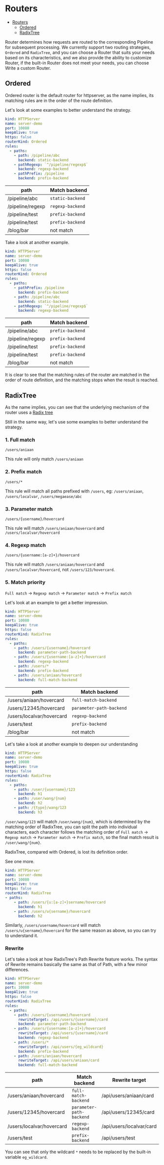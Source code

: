 # Routers

- [Routers](#routers)
  - [Ordered](#ordered)
  - [RadixTree](#radixTree)

Router determines how requests are routed to the corresponding Pipeline for subsequent processing. We currently support two routing strategies, `Ordered` and `RadixTree`, and you can choose a Router that suits your needs based on its characteristics, and we also provide the ability to customize Router, if the built-in Router does not meet your needs, you can choose Write a custom Router.

## Ordered

Ordered router is the default router for httpserver, as the name implies, its matching rules are in the order of the route definition.

Let's look at some examples to better understand the strategy.

```yaml
kind: HTTPServer
name: server-demo
port: 10080
keepAlive: true
https: false
routerKind: Ordered
rules:
  - paths:
    - path: /pipeline/abc
      backend: static-backend
    - pathRegexp: `^/pipeline/regexp$`
      backend: regexp-backend
    - pathPrefix: /pipeline
      backend: prefix-backend
```

| path | Match backend |
|------|--------------|
| /pipeline/abc | `static-backend` |
|/pipeline/regexp | `regexp-backend` |
|/pipeline/test | `prefix-backend` |
|/pipeline/test | `prefix-backend` |
|/blog/bar | not match |

Take a look at another example.

```yaml
kind: HTTPServer
name: server-demo
port: 10080
keepAlive: true
https: false
routerKind: Ordered
rules:
  - paths:
    - pathPrefix: /pipeline
      backend: prefix-backend
    - path: /pipeline/abc
      backend: static-backend
    - pathRegexp: `^/pipeline/regexp$`
      backend: regexp-backend
```

| path | Match backend |
|------|--------------|
|/pipeline/abc | `prefix-backend` |
|/pipeline/regexp | `prefix-backend` |
|/pipeline/test | `prefix-backend` |
|/pipeline/test | `prefix-backend` |
|/blog/bar | not match |

It is clear to see that the matching rules of the router are matched in the order of route definition, and the matching stops when the result is reached.

## RadixTree

As the name implies, you can see that the underlying mechanism of the router uses a [Radix tree](https://en.wikipedia.org/wiki/Radix_tree])

Still in the same way, let's use some examples to better understand the strategy.

### 1. Full match

```shell
/users/aniaan
```

This rule will only match `/users/aniaan`

### 2. Prefix match

```shell
/users/*
```

This rule will match all paths prefixed with `/users`, eg: `/users/aniaan`, `/users/localvar`, `/users/megaease/abc`

### 3. Parameter match

```shell
/users/{username}/hovercard
```

This rule will match `/users/aniaan/hovercard` and `/users/localvar/hovercard`

### 4. Regexp match

```shell
/users/{username:[a-z]+}/hovercard
```

This rule will match `/users/aniaan/hovercard` and `/users/localvar/hovercard`, not `/users/123/hovercard`.

### 5. Match priority

`Full match` -> `Regexp match` -> `Parameter match` -> `Prefix match`

Let's look at an example to get a better impression.

```yaml
kind: HTTPServer
name: server-demo
port: 10080
keepAlive: true
https: false
routerKind: RadixTree
rules:
  - paths:
    - path: /users/{username}/hovercard
      backend: parameter-path-backend
    - path: /users/{username:[a-z]+}/hovercard
      backend: regexp-backend
    - path: /users/*
      backend: prefix-backend
    - path: /users/aniaan/hovercard
      backend: full-match-backend
```

| path | Match backend |
|------|--------------|
|/users/aniaan/hovercard | `full-match-backend` |
|/users/12345/hovercard | `parameter-path-backend` |
|/users/localvar/hovercard | `regexp-backend` |
|/users/test | `prefix-backend` |
|/blog/bar | not match |

Let's take a look at another example to deepen our understanding

```yaml
kind: HTTPServer
name: server-demo
port: 10080
keepAlive: true
https: false
routerKind: RadixTree
rules:
  - paths:
    - path: /user/{username}/123
      backend: h1
    - path: /user/wang/{num}
      backend: h2
    - path: /{type}/wang/123
      backend: h3
```

`/user/wang/123` will match `/user/wang/{num}`, which is determined by the matching order of RadixTree, you can split the path into individual characters, each character follows the matching order of `Full match` -> `Regexp match` -> `Parameter match` -> `Prefix match`, so the final match result is `/user/wang/{num}`.

RadixTree, compared with Ordered, is lost its definition order.

See one more.

```yaml
kind: HTTPServer
name: server-demo
port: 10080
keepAlive: true
https: false
routerKind: RadixTree
- paths:
    - path: /users/{u:[a-z]+}sername/hovercard
      backend: h1
    - path: /users/u{sername}/hovercard
      backend: h2
```

Similarly, `/users/username/hovercard` will match `/users/u{sername}/hovercard` for the same reason as above, so you can try to understand it.

### Rewrite

Let's take a look at how RadixTree's Path Rewrite feature works. The syntax of Rewrite remains basically the same as that of Path, with a few minor differences.

```yaml
kind: HTTPServer
name: server-demo
port: 10080
keepAlive: true
https: false
routerKind: RadixTree
rules:
  - paths:
    - path: /users/{username}/hovercard
      rewriteTarget: /api/users/{username}/card
      backend: parameter-path-backend
    - path: /users/{username:[a-z]+}/hovercard
      rewriteTarget: /api/users/{username}/card
      backend: regexp-backend
    - path: /users/*
      rewriteTarget: /api/users/{eg_wildcard}
      backend: prefix-backend
    - path: /users/aniaan/hovercard
      rewriteTarget: /api/users/aniaan/card
      backend: full-match-backend
```

| path | Match backend | Rewrite target|
|------|--------------|----------------|
|/users/aniaan/hovercard | `full-match-backend` | /api/users/aniaan/card |
|/users/12345/hovercard | `parameter-path-backend` | /api/users/12345/card |
|/users/localvar/hovercard | `regexp-backend` |  /api/users/localvar/card |
|/users/test | `prefix-backend` | /api/users/test |

You can see that only the wildcard `*` needs to be replaced by the built-in variable `eg_wildcard`.
